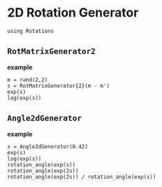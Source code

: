 # 2D Rotation Generator

```@setup generator2d
using Rotations
```

## `RotMatrixGenerator2`

**example**

```@repl generator2d
m = rand(2,2)
s = RotMatrixGenerator{2}(m - m')
exp(s)
log(exp(s))
```

## `Angle2dGenerator`

**example**

```@repl generator2d
s = Angle2dGenerator(0.42)
exp(s)
log(exp(s))
rotation_angle(exp(s))
rotation_angle(exp(2s))
rotation_angle(exp(2s)) / rotation_angle(exp(s))
```
